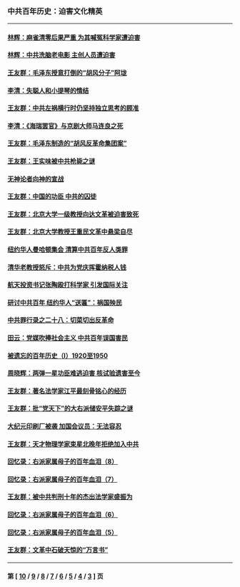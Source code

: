 ### 中共百年历史：迫害文化精英
---
#### [林辉：麻雀清零后果严重 为其喊冤科学家遭迫害](../../pages/nf1176111/n13746900.md?06140430) 
#### [林辉：中共洗脑老电影 主创人员遭迫害](../../pages/nf1176111/n13699437.md?06140430) 
#### [王友群：毛泽东授意打倒的“胡风分子”阿垅](../../pages/nf1176111/n13592541.md?06140430) 
#### [李清：失聪人和小提琴的情结](../../pages/nf1176111/n13459280.md?06140430) 
#### [王友群：中共左祸横行时仍坚持独立思考的顾准](../../pages/nf1176111/n13444722.md?06140430) 
#### [李清：《海瑞罢官》与京剧大师马连良之死](../../pages/nf1176111/n13412316.md?06140430) 
#### [王友群：毛泽东制造的“胡风反革命集团案”](../../pages/nf1176111/n13324909.md?06140430) 
#### [王友群：王实味被中共枪毙之谜](../../pages/nf1176111/n13307502.md?06140430) 
#### [无神论者向神的宣战](../../pages/nf1176111/n13281535.md?06140430) 
#### [王友群：中国的功臣 中共的囚徒](../../pages/nf1176111/n13291790.md?06140430) 
#### [王友群：北京大学一级教授向达文革被迫害致死](../../pages/nf1176111/n13150966.md?06140430) 
#### [王友群：北京大学教授王重民文革中悬梁自尽](../../pages/nf1176111/n13084645.md?06140430) 
#### [纽约华人曼哈顿集会 清算中共百年反人类罪](../../pages/nf1176111/n13084157.md?06140430) 
#### [清华老教授怒斥：中共为党庆挥霍纳税人钱](../../pages/nf1176111/n13071430.md?06140430) 
#### [航天投资书记张陶殴打科学家 引发国际关注](../../pages/nf1176111/n13069132.md?06140430) 
#### [研讨中共百年 纽约华人“送匾”：祸国殃民](../../pages/nf1176111/n13057367.md?06140430) 
#### [中共罪行录之二十八：切菜切出反革命](../../pages/nf1176111/n13030600.md?06140430) 
#### [田云：党媒吹捧社会主义 中共百年误国害民](../../pages/nf1176111/n13006682.md?06140430) 
#### [被遗忘的百年历史（I）1920至1950](../../pages/nf1176111/n12986411.md?06140430) 
#### [周晓辉：两弹一星功臣难逃迫害 核试验遗害至今](../../pages/nf1176111/n12974997.md?06140430) 
#### [王友群：著名法学家江平最刻骨铭心的经历](../../pages/nf1176111/n12970787.md?06140430) 
#### [王友群：批“党天下”的大右派储安平失踪之谜](../../pages/nf1176111/n12954229.md?06140430) 
#### [大纪元印刷厂被袭 加国会议员：无法容忍](../../pages/nf1176111/n12883028.md?06140430) 
#### [王友群：天才物理学家束星北晚年拒绝加入中共](../../pages/nf1176111/n12792913.md?06140430) 
#### [回忆录：右派家属母子的百年血泪（8）](../../pages/nf1176111/n12706196.md?06140430) 
#### [回忆录：右派家属母子的百年血泪（7）](../../pages/nf1176111/n12706191.md?06140430) 
#### [王友群：被中共判刑十年的杰出法学家盛振为](../../pages/nf1176111/n12706141.md?06140430) 
#### [回忆录：右派家属母子的百年血泪（6）](../../pages/nf1176111/n12698863.md?06140430) 
#### [回忆录：右派家属母子的百年血泪（5）](../../pages/nf1176111/n12692515.md?06140430) 
#### [王友群：文革中石破天惊的“万言书”](../../pages/nf1176111/n12690994.md?06140430) 

---
#### 第 [ [10](./10.md?06140430) / [9](./9.md?06140430) / [8](./8.md?06140430) / [7](./7.md?06140430) / [6](./6.md?06140430) / [5](./5.md?06140430) / [4](./4.md?06140430) / [3](./3.md?06140430) ] 页
